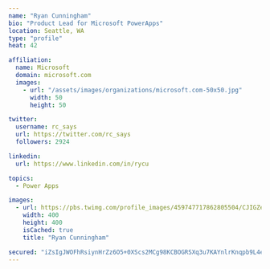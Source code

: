 ```yaml
---
name: "Ryan Cunningham"
bio: "Product Lead for Microsoft PowerApps"
location: Seattle, WA
type: "profile"
heat: 42

affiliation:
  name: Microsoft
  domain: microsoft.com
  images:
    - url: "/assets/images/organizations/microsoft.com-50x50.jpg"
      width: 50
      height: 50

twitter:
  username: rc_says
  url: https://twitter.com/rc_says
  followers: 2924

linkedin:
  url: https://www.linkedin.com/in/rycu

topics:
  - Power Apps

images:
  - url: https://pbs.twimg.com/profile_images/459747717862805504/CJIGZejd_400x400.png
    width: 400
    height: 400
    isCached: true
    title: "Ryan Cunningham"

secured: "iZsIgJWOFhRsiynHrZz6O5+0XScs2MCg98KCBOGRSXq3u7KAYnlrKnqpb9L4eczBY18ceg5p02RBohvJbOqFovS0kWOhiAgzpvArL8UeM8T6UwKO6PIe9hL/URMH/mY4VOUKblg/hcSr0zUd3JqhDnv8+QJ6MhKw4KDz3WO39MOYLuAiRjQrhRDHi1G7etkoxdzguxMralAxYz6twx7IIW2KqzN3qolbMO7TX42GbnDkKq35Iy7bC6IvnlRtTy7MjAoY7CZ5tALr5Gjki73TauyNXiubnX/UWsa9AVw//0vor3zeJZfBgXfDHCAp/x5x2ytB4IZnU9aEyIFhLlkVVvG0NuR4ZQorGpizsSE2jdyppi4P0yFAtoSWjl1jFdJ4vbVjt+3i+70QAPgEOsdgmXVwNDmxFxtYhv7/dcykGRk=;j+mlBZ/w5Zu+SoV57P7mmw=="
---
```


